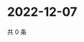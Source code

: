 # 2022-12-07

共 0 条

<!-- BEGIN WEIBO -->
<!-- 最后更新时间 Wed Dec 07 2022 14:18:05 GMT+0800 (China Standard Time) -->

<!-- END WEIBO -->
